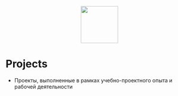 <div id="header" align="center">
  <img src="https://media.giphy.com/media/0FMDVgOOLQ0Az5vSK1/giphy.gif" width="100"/>
</div>

# Projects
- Проекты, выполненные в рамках учебно-проектного опыта и рабочей деятельности 
